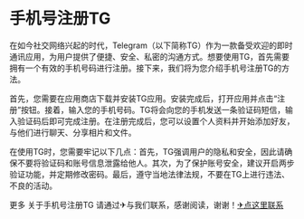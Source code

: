 # 手机号注册TG

在如今社交网络兴起的时代，Telegram（以下简称TG）作为一款备受欢迎的即时通讯应用，为用户提供了便捷、安全、私密的沟通方式。想要使用TG，首先需要拥有一个有效的手机号码进行注册。接下来，我们将为您介绍手机号注册TG的方法。

首先，您需要在应用商店下载并安装TG应用。安装完成后，打开应用并点击“注册”按钮。接着，输入您的手机号码。TG将会向您的手机发送一条验证码短信，输入验证码后即可完成注册。在注册完成后，您可以设置个人资料并开始添加好友，与他们进行聊天、分享相片和文件。

在使用TG时，您需要牢记以下几点：首先，TG强调用户的隐私和安全，因此请确保不要将验证码和账号信息泄露给他人。其次，为了保护账号安全，建议开启两步验证功能，并定期修改密码。最后，遵守当地法律法规，不要在TG上进行违法、不良的活动。

更多 关于手机号注册TG 请通过✈与我们联系，感谢阅读，谢谢！[✈点这里联系](https://b.k02.cc)